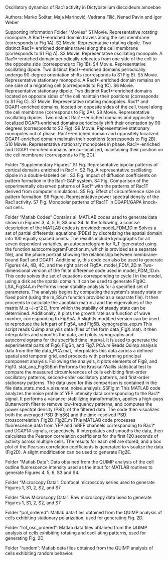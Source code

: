 Oscillatory dynamics of Rac1 activity in Dictyostelium discoideum amoebae

Authors: Marko Šoštar, Maja Marinović, Vedrana Filić, Nenad Pavin and Igor Weber

Supporting information
Folder “Movies”
S1 Movie. Representative rotating monopole. A Rac1*-enriched domain travels along the cell membrane (corresponds to Fig 1A).
S2 Movie. Representative rotating dipole. Two distinct Rac1*-enriched domains travel along the cell membrane (corresponds to S1 Fig A).
S3 Movie. Representative oscillating monopole. A Rac1*-enriched domain periodically relocates from one side of the cell to the opposite side (corresponds to Fig 1B).
S4 Movie. Representative oscillating dipole. Two distinct Rac1*-enriched domains periodically undergo 90-degree orientation shifts (corresponds to S1 Fig B).
S5 Movie. Representative stationary monopole. A Rac1*-enriched domain remains on one side of a migrating cell (corresponds to Fig 1C).
S6 Movie. Representative stationary dipole. Two distinct Rac1*-enriched domains located on opposite sides of the cell maintain their positions (corresponds to S1 Fig C).
S7 Movie. Representative rotating monopoles. Rac1* and DGAP1-enriched domains, located on opposite sides of the cell, travel along the cell membrane (corresponds to Fig 2A). 
S8 Movie. Representative oscillating dipoles. Two distinct Rac1*-enriched domains and oppositely localized DGAP1-enriched domains periodically shift their orientation by 90 degrees (corresponds to S2 Fig).
S9 Movie. Representative stationary monopoles out of phase. Rac1*-enriched domain and oppositely localized DGAP1-enriched domain maintain their positions (corresponds to Fig 2B).
S10 Movie. Representative stationary monopoles in phase. Rac1*-enriched and DGAP1-enriched domains are co-localized, maintaining their position on the cell membrane (corresponds to Fig 2C).

Folder “Supplementary Figures”
S1 Fig. Representative bipolar patterns of cortical domains enriched in Rac1*. 
S2 Fig. A representative oscillating dipole in a double-labeled cell.
S3 Fig. Impact of diffusion coefficients on pattern formation in the Rac1-GAP system.
S4 Fig. Comparison of the experimentally observed patterns of Rac1* with the patterns of Rac1T derived from computer simulations.
S5 Fig. Effect of circumference size on pattern formation.
S6 Figure. Representative power spectral density of the Rac1 activity.
S7 Fig. Monopolar patterns of Rac1T in DGAP1/GAPA knock-out cells. 

Folder “Matlab Codes” 
Contains all MATLAB codes used to generate data shown in Figures 3, 4, 5, 6, S3 and S4.
In the following, a concise description of the MATLAB codes is provided:
model_FDM_1D.m
Solves a set of partial differential equations (PDEs) by discretizing the spatial domain into 100 equally spaced points. The results include kymographs for all seven dependent variables, an autocorrelogram for R_T (generated using the function autocorrelogramFunction.m, which is provided as a separate file), and the phase portrait showing the relationship between membrane-bound Rac1 and DGAP1. Additionally, this code can also be used to generate Figures 4A, 4B, 4C, and the right part of Fig5A.
model_FDM_2D.m
Two-dimensional version of the finite difference code used in model_FDM_1D.m. This code solves the set of equations corresponding to cycle I in the model, using a disk as the spatial domain. It can be used to generate Fig9C.
LSA_FigS4A.m
Performs linear stability analysis for a specified set of parameters. The analysis begins by computing the system's steady state or fixed point (using the m_SS.m function provided as a separate file). It then proceeds to calculate the Jacobian matrix J and the eigenvalues of the matrix M_q=J-q^2 D, from which the stability of steady state can be determined. Additionally, it plots the growth rate as a function of wave number, corresponding to FigS5A. A slightly modified version can be used to reproduce the left part of Fig5A, and Fig5B.
kymographs_exp.m
This script reads Quimp analysis data (files of the form data_FigX.mat). It then interpolates and smooths the data, and plots kymographs and autocorrelograms for the specified time interval. It is used to generate the experimental parts of Fig6, FigS4, and Fig7.
PCA.m
Reads Quimp analysis data from the file data_PCA.mat, interpolates this data across a defined spatial and temporal grid, and proceeds with performing principal component analysis. Following the analysis, it plots elements of Fig8, and Fig10.
stat_ana_FigS5B.m
Performs the Kruskal-Wallis statistical test to compare the measured circumferences of cells exhibiting first-order oscillatory patterns, second-order oscillatory patterns, and first-order stationary patterns. The data used for this comparison is contained in the file data_stats_mod_v_size.mat.
noise_analysis_S6Fig.m
This MATLAB code analyzes the noise profile of YFP intensity data corresponding to the Rac1* signal. It performs a variance-stabilizing transformation, applies a high-pass Butterworth filter to remove low-frequency patterns, and computes the power spectral density (PSD) of the filtered data. The code then visualizes both the averaged PSD (FigS6) and the time-resolved PSD.
crosscorrelation_Fig2D_Fig2E.m
This MATLAB code processes fluorescence data from YFP and mRFP channels corresponding to Rac1* and DGAP1# signals, respectively. It interpolates and smooths the data, then calculates the Pearson correlation coefficients for the first 120 seconds of activity across multiple cells. The results for each cell are stored, and a box plot of the Pearson correlation coefficients is generated to visualize the data (Fig2D). A slight modification can be used to generate Fig2E.

Folder “Matlab Data”: Data obtained from the QUIMP analysis of the cell outline fluorescence intensity used as the input for MATLAB routines to generate Figures 4, 5, 6, S3 and S4.

Folder “Microscopy Data”: Confocal microscopy series used to generate Figures 1, S1, 2, S2, and S7

Folder “Raw Microscopy Data”: Raw microscopy data used to generate Figures 1, S1, 2, S2, and S7

Folder “pol_ordered”: Matlab data files obtained from the QUIMP analysis of cells exhibiting stationary polarization, used for generating Fig. 2D.

Folder “rot_osc_ordered”: Matlab data files obtained from the QUIMP analysis of cells exhibiting rotating and oscillating patterns, used for generating Fig. 2D.

Folder “random”: Matlab data files obtained from the QUIMP analysis of cells exhibiting random behavior.

